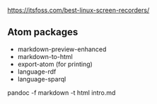 https://itsfoss.com/best-linux-screen-recorders/


## Atom packages

* markdown-preview-enhanced
* markdown-to-html
* export-atom (for printing)
* language-rdf
* language-sparql

pandoc -f markdown -t html intro.md
